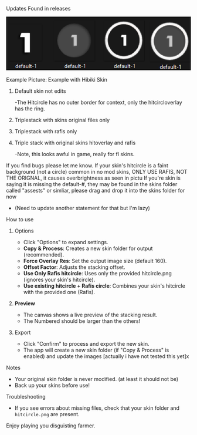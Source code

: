 Updates Found in releases

![Triplestackui](Example.png)

Example Picture:
Example with Hibiki Skin
   1. Default skin not edits

      -The Hitcircle has no outer border for context, only the hitcircloverlay has the ring.
   3. Triplestack with skins original files only
   4. Triplestack with rafis only
   5. Triple stack with original skins hitoverlay and rafis

        -Note, this looks awful in game, really for fl skins.

If you find bugs please let me know.
If your skin's hitcircle is a faint background (not a circle) common in no mod skins, ONLY USE RAFIS, NOT THE ORIGNAL, it causes overbrightness as seen in pictu
If you're skin is saying it is missing the default-#, they may be found in the skins folder called "assests" or simliar, please drag and drop it into the skins  folder for now
   - (Need to update another statement for that but I'm lazy)

How to use

1. Options
   - Click "Options" to expand settings.
   - **Copy & Process**: Creates a new skin folder for output (recommended).
   - **Force Overlay Res**: Set the output image size (default 160).
   - **Offset Factor**: Adjusts the stacking offset.
   - **Use Only Rafis hitcircle**: Uses only the provided hitcircle.png (ignores your skin's hitcircle).
   - **Use existing hitcircle + Rafis circle**: Combines your skin's hitcircle with the provided one (Rafis).

2. **Preview**
   - The canvas shows a live preview of the stacking result.
   - The Numbered should be larger than the others!

3. Export
   - Click "Confirm" to process and export the new skin.
   - The app will create a new skin folder (if "Copy & Process" is enabled) and update the images [actually i have not tested this yet]x

Notes
- Your original skin folder is never modified. (at least it should not be)
- Back up your skins before use!

Troubleshooting
- If you see errors about missing files, check that your skin folder and `hitcircle.png` are present.

Enjoy playing you disguisting farmer.
